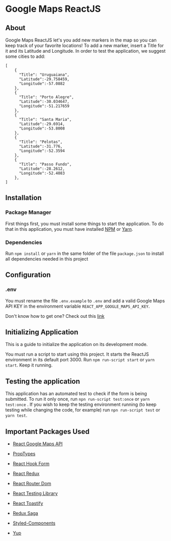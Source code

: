 # Google Maps ReactJS

## About

Google Maps ReactJS let's you add new markers in the map so you can keep track of your favorite locations! To add a new marker, insert a Title for it and its Latitude and Longitude. In order to test the application, we suggest some cities to add:

```
[
	{
	  "Title": "Uruguaiana",
	  "Latitude":-29.758459,
	  "Longitude":-57.0882
	},
	{
	  "Title": "Porto Alegre",
	  "Latitude":-30.034647,
	  "Longitude":-51.217659
	},
	{
	  "Title": "Santa Maria",
	  "Latitude":-29.6914,
	  "Longitude":-53.8008
	},
	{
	  "Title": "Pelotas",
	  "Latitude":-31.776,
	  "Longitude":-52.3594
	},
	{
	  "Title": "Passo Fundo",
	  "Latitude":-28.2612,
	  "Longitude":-52.4083
	},
]
```

## Installation

### Package Manager

First things first, you must install some things to start the application. To do that in this application, you must have installed [NPM](https://www.npmjs.com/) or [Yarn](https://classic.yarnpkg.com/en/).

### Dependencies

Run `npm install` or `yarn` in the same folder of the file `package.json` to install all dependencies needed in this project

## Configuration

### .env

You must rename the file `.env.example` to `.env` and add a valid Google Maps API KEY in the environment variable `REACT_APP_GOOGLE_MAPS_API_KEY`.

Don't know how to get one? Check out this [link](https://www.youtube.com/watch?v=1JNwpp5L4vM)

## Initializing Application

This is a guide to initialize the application on its development mode.

You must run a script to start using this project. It starts the ReactJS environment in its default port 3000. Run `npm run-script start` or `yarn start`. Keep it running.

## Testing the application

This application has an automated test to check if the form is being submitted. To run it only once, run `npn run-script test:once` or `yarn test:once` .
If you wish to keep the testing environment running (to keep testing while changing the code, for example) run `npn run-script test` or `yarn test`.

## Important Packages Used

- [React Google Maps API](https://www.npmjs.com/package/@react-google-maps/api)

- [PropTypes](https://www.npmjs.com/package/prop-types)

- [React Hook Form](https://react-hook-form.com/)

- [React Redux](https://redux.js.org/)

- [React Router Dom](https://reactrouter.com/web/guides/quick-start)

- [React Testing Library](https://testing-library.com/docs/react-testing-library/intro)

- [React Toastify](https://fkhadra.github.io/react-toastify/introduction/)

- [Redux Saga](https://redux-saga.js.org/)

- [Styled-Components](https://styled-components.com/)

- [Yup](https://github.com/jquense/yup)
